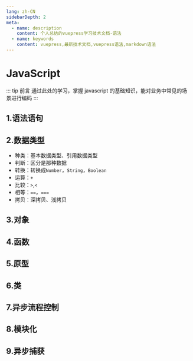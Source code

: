 ```yaml
---
lang: zh-CN
sidebarDepth: 2
meta:
  - name: description
    content: 个人总结的vuepress学习技术文档-语法
  - name: keywords
    content: vuepress,最新技术文档,vuepress语法,markdown语法
---
```


# JavaScript

::: tip 前言
通过此处的学习，掌握 javascript 的基础知识，能对业务中常见的场景进行编码
:::

## 1.语法语句

## 2.数据类型

- 种类：基本数据类型、引用数据类型
- 判断：区分是那种数据
- 转换：转换成`Number`，`String`，`Boolean`
- 运算：`+`
- 比较：`>`,`<`
- 相等：`==`，`===`
- 拷贝：深拷贝、浅拷贝

## 3.对象

## 4.函数

## 5.原型

## 6.类

## 7.异步流程控制

## 8.模块化

## 9.异步捕获
